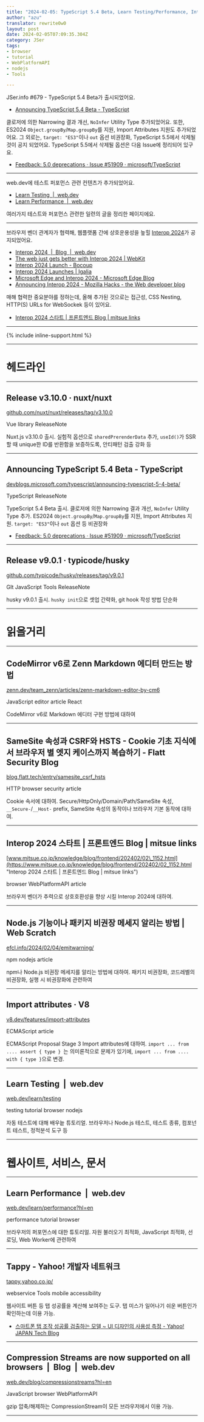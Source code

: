 ```yaml
---
title: "2024-02-05: TypeScript 5.4 Beta, Learn Testing/Performance, Interop 2024"
author: "azu"
translator: rewrite0w0
layout: post
date: 2024-02-05T07:09:35.304Z
category: JSer
tags:
- browser
- tutorial
- WebPlatformAPI
- nodejs
- Tools

---
```


JSer.info #679 - TypeScript 5.4 Beta가 출시되었어요.

- [Announcing TypeScript 5.4 Beta - TypeScript](https://devblogs.microsoft.com/typescript/announcing-typescript-5-4-beta/)

클로저에 의한 Narrowing 결과 개선, `NoInfer` Utility Type 추가되었어요.
또한, ES2024 `Object.groupBy`/`Map.groupBy`를 지원, Import Attributes 지원도 추가되었어요.
그 외로는, `target: "ES3"`이나 `out` 옵션 비권장화, TypeScript 5.5에서 삭제될 것이 공지 되었어요. TypeScript 5.5에서 삭제될 옵션은 다음 Issue에 정리되어 있구요.

- [Feedback: 5.0 deprecations · Issue #51909 · microsoft/TypeScript](https://github.com/microsoft/TypeScript/issues/51909)

---

web.dev에 테스트 퍼포먼스 관련 컨텐츠가 추가되었어요.

- [Learn Testing  |  web.dev](https://web.dev/learn/testing)
- [Learn Performance  |  web.dev](https://web.dev/learn/performance)

여러가지 테스트와 퍼포먼스 관련한 일련의 글을 정리한 페이지에요.

---

브라우저 벤더 관계자가 협력해, 웹플랫폼 간에 상호운용성을 높힐 [Interop 2024](https://wpt.fyi/interop-2024)가 공지되었어요.

- [Interop 2024  |  Blog  |  web.dev](https://web.dev/blog/interop-2024)
- [The web just gets better with Interop 2024 | WebKit](https://webkit.org/blog/14955/the-web-just-gets-better-with-interop/)
- [Interop 2024 Launch - Bocoup](https://bocoup.com/blog/interop-2024)
- [Interop 2024 Launches | Igalia](https://www.igalia.com/2024/interop-2024-launches.html)
- [Microsoft Edge and Interop 2024 - Microsoft Edge Blog](https://blogs.windows.com/msedgedev/2024/02/01/microsoft-edge-and-interop-2024/)
- [Announcing Interop 2024 - Mozilla Hacks - the Web developer blog](https://hacks.mozilla.org/2024/02/announcing-interop-2024/)

매해 협력한 중요분야를 정하는데, 올해 추가된 것으로는 접근성, CSS Nesting, HTTP(S) URLs for WebSockek 등이 있어요.

- [Interop 2024 스타트 | 프론트엔드 Blog | mitsue links](https://www.mitsue.co.jp/knowledge/blog/frontend/202402/02_1152.html)


----

{% include inline-support.html %}

----

<h1 class="site-genre">헤드라인</h1>

----

## Release v3.10.0 · nuxt/nuxt
[github.com/nuxt/nuxt/releases/tag/v3.10.0](https://github.com/nuxt/nuxt/releases/tag/v3.10.0 "Release v3.10.0 · nuxt/nuxt")
<p class="jser-tags jser-tag-icon"><span class="jser-tag">Vue</span> <span class="jser-tag">library</span> <span class="jser-tag">ReleaseNote</span></p>

Nuxt.js v3.10.0 출시.
실험적 옵션으로 `sharedPrerenderData` 추가, `useId()`가 SSR할 때 unique한 ID를 반환함을 보증하도록, 안티패턴 검출 강화 등


----

## Announcing TypeScript 5.4 Beta - TypeScript
[devblogs.microsoft.com/typescript/announcing-typescript-5-4-beta/](https://devblogs.microsoft.com/typescript/announcing-typescript-5-4-beta/ "Announcing TypeScript 5.4 Beta - TypeScript")
<p class="jser-tags jser-tag-icon"><span class="jser-tag">TypeScript</span> <span class="jser-tag">ReleaseNote</span></p>

TypeScript 5.4 Beta 출시.
클로저에 의한 Narrowing 결과 개선, `NoInfer` Utility Type 추가.
ES2024 `Object.groupBy`/`Map.groupBy`를 지원, Import Attributes 지원.
`target: "ES3"`이나 `out` 옵션 등 비권장화

- [Feedback: 5.0 deprecations · Issue #51909 · microsoft/TypeScript](https://github.com/microsoft/TypeScript/issues/51909 "Feedback: 5.0 deprecations · Issue #51909 · microsoft/TypeScript")

----

## Release v9.0.1 · typicode/husky
[github.com/typicode/husky/releases/tag/v9.0.1](https://github.com/typicode/husky/releases/tag/v9.0.1 "Release v9.0.1 · typicode/husky")
<p class="jser-tags jser-tag-icon"><span class="jser-tag">GIt</span> <span class="jser-tag">JavaScript</span> <span class="jser-tag">Tools</span> <span class="jser-tag">ReleaseNote</span></p>

husky v9.0.1 출시.
`husky init`으로 셋업 간략화, git hook 작성 방법 단순화


----
<h1 class="site-genre">읽을거리</h1>

----

## CodeMirror v6로 Zenn Markdown 에디터 만드는 방법
[zenn.dev/team\_zenn/articles/zenn-markdown-editor-by-cm6](https://zenn.dev/team_zenn/articles/zenn-markdown-editor-by-cm6 "CodeMirror v6로 Zenn Markdown 에디터 만드는 방법")
<p class="jser-tags jser-tag-icon"><span class="jser-tag">JavaScript</span> <span class="jser-tag">editor</span> <span class="jser-tag">article</span> <span class="jser-tag">React</span></p>

CodeMirror v6로 Markdown 에디터 구현 방법에 대하여


----

## SameSite 속성과 CSRF와 HSTS - Cookie 기초 지식에서 브라우저 별 엣지 케이스까지 복습하기 - Flatt Security Blog
[blog.flatt.tech/entry/samesite\_csrf\_hsts](https://blog.flatt.tech/entry/samesite_csrf_hsts "SameSite 속성과 CSRF와 HSTS - Cookie 기초 지식에서 브라우저 별 엣지 케이스까지 복습하기 - Flatt Security Blog")
<p class="jser-tags jser-tag-icon"><span class="jser-tag">HTTP</span> <span class="jser-tag">browser</span> <span class="jser-tag">security</span> <span class="jser-tag">article</span></p>

Cookie 속서에 대하여.
Secure/HttpOnly/Domain/Path/SameSite 속성, `__Secure-`/`__Host-` prefix, SameSite 속성의 동작이나 브라우저 기본 동작에 대하여.


----

## Interop 2024 스타트 | 프론트엔드 Blog | mitsue links
[www.mitsue.co.jp/knowledge/blog/frontend/202402/02\_1152.html](https://www.mitsue.co.jp/knowledge/blog/frontend/202402/02_1152.html "Interop 2024 스타트 | 프론트엔드 Blog | mitsue links")
<p class="jser-tags jser-tag-icon"><span class="jser-tag">browser</span> <span class="jser-tag">WebPlatformAPI</span> <span class="jser-tag">article</span></p>

브라우저 벤더가 추력으로 상호호환성을 향상 시킬 Interop 2024에 대하여.


----

## Node.js 기능이나 패키지 비권장 메세지 알리는 방법 | Web Scratch
[efcl.info/2024/02/04/emitwarning/](https://efcl.info/2024/02/04/emitwarning/ "Node.js 기능이나 패키지 비권장 메세지 알리는 방법 | Web Scratch")
<p class="jser-tags jser-tag-icon"><span class="jser-tag">npm</span> <span class="jser-tag">nodejs</span> <span class="jser-tag">article</span></p>

npm나 Node.js 비권장 메세지를 알리는 방법에 대하여.
패키지 비권장화, 코드레벨의 비권장화, 실행 시 비권장화에 관련하여


----

## Import attributes · V8
[v8.dev/features/import-attributes](https://v8.dev/features/import-attributes "Import attributes · V8")
<p class="jser-tags jser-tag-icon"><span class="jser-tag">ECMAScript</span> <span class="jser-tag">article</span></p>

ECMAScript Proposal Stage 3 Import attributes에 대하여.
`import ... from .... assert { type } `는 의미론적으로 문제가 있기에, `import ... from .... with { type }`으로 변경.


----

## Learn Testing  |  web.dev
[web.dev/learn/testing](https://web.dev/learn/testing "Learn Testing  |  web.dev")
<p class="jser-tags jser-tag-icon"><span class="jser-tag">testing</span> <span class="jser-tag">tutorial</span> <span class="jser-tag">browser</span> <span class="jser-tag">nodejs</span></p>

자동 테스트에 대해 배우늩 튜토리얼.
브라우저나 Node.js 테스트, 테스트 종류, 컴포넌트 테스트, 정적분석 도구 등


----
<h1 class="site-genre">웹사이트, 서비스, 문서</h1>

----

## Learn Performance  |  web.dev
[web.dev/learn/performance?hl&#x3D;en](https://web.dev/learn/performance?hl=en "Learn Performance  |  web.dev")
<p class="jser-tags jser-tag-icon"><span class="jser-tag">performance</span> <span class="jser-tag">tutorial</span> <span class="jser-tag">browser</span></p>

브라우저의 퍼포먼스에 대한 튜토리얼.
자원 불러오기 최적화, JavaScript 최적화, 선로딩, Web Worker에 관련하여


----

## Tappy - Yahoo! 개발자 네트워크
[tappy.yahoo.co.jp/](https://tappy.yahoo.co.jp/ "Tappy - Yahoo! 개발자 네트워크")
<p class="jser-tags jser-tag-icon"><span class="jser-tag">webservice</span> <span class="jser-tag">Tools</span> <span class="jser-tag">mobile</span> <span class="jser-tag">accessibility</span></p>

웹사이트 버튼 등 탭 성공률을 계산해 보여주는 도구.
탭 미스가 일어나기 쉬운 버튼인가 확인하는데 이용 가능.

- [스마트폰 탭 조작 성공률 검출하는 모델 ~ UI 디자인의 사용성 측정 - Yahoo! JAPAN Tech Blog](https://techblog.yahoo.co.jp/entry/2021120930233778/ "스마트폰 탭 조작 성공률 검출하는 모델 ~ UI 디자인의 사용성 측정 - Yahoo! JAPAN Tech Blog")

----

## Compression Streams are now supported on all browsers  |  Blog  |  web.dev
[web.dev/blog/compressionstreams?hl&#x3D;en](https://web.dev/blog/compressionstreams?hl=en "Compression Streams are now supported on all browsers  |  Blog  |  web.dev")
<p class="jser-tags jser-tag-icon"><span class="jser-tag">JavaScript</span> <span class="jser-tag">browser</span> <span class="jser-tag">WebPlatformAPI</span></p>

gzip 압축/해제하는 CompressionStream이 모든 브라우저에서 이용 가능.


----
